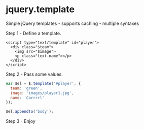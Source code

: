jquery.template
===============

Simple jQuery templates - supports caching - multiple syntaxes


Step 1 - Define a template.
```
<script type="text/template" id="player">
  <div class="$team">
    <img src="$image">
    <p class="text-name"></p>
  </div>
</script>
```

Step 2 - Pass some values.
```js
var $el = $.template('#player', {
  team: 'green',
  image: 'images/player1.jpg',
  name: 'Carrrrl'
});

$el.appendTo('body');
```

Step 3 - Enjoy
